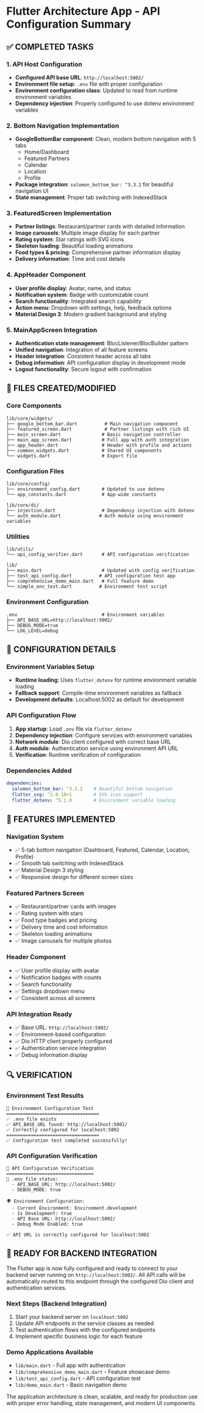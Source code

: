 # Flutter Architecture App - API Configuration Summary

## ✅ COMPLETED TASKS

### 1. API Host Configuration
- **Configured API base URL**: `http://localhost:5002/`
- **Environment file setup**: `.env` file with proper configuration
- **Environment configuration class**: Updated to read from runtime environment variables
- **Dependency injection**: Properly configured to use dotenv environment variables

### 2. Bottom Navigation Implementation
- **GoogleBottomBar component**: Clean, modern bottom navigation with 5 tabs
  - Home/Dashboard
  - Featured Partners
  - Calendar
  - Location
  - Profile
- **Package integration**: `salomon_bottom_bar: ^3.3.2` for beautiful navigation UI
- **State management**: Proper tab switching with IndexedStack

### 3. FeaturedScreen Implementation
- **Partner listings**: Restaurant/partner cards with detailed information
- **Image carousels**: Multiple image display for each partner
- **Rating system**: Star ratings with SVG icons
- **Skeleton loading**: Beautiful loading animations
- **Food types & pricing**: Comprehensive partner information display
- **Delivery information**: Time and cost details

### 4. AppHeader Component
- **User profile display**: Avatar, name, and status
- **Notification system**: Badge with customizable count
- **Search functionality**: Integrated search capability
- **Action menu**: Dropdown with settings, help, feedback options
- **Material Design 3**: Modern gradient background and styling

### 5. MainAppScreen Integration
- **Authentication state management**: BlocListener/BlocBuilder pattern
- **Unified navigation**: Integration of all feature screens
- **Header integration**: Consistent header across all tabs
- **Debug information**: API configuration display in development mode
- **Logout functionality**: Secure logout with confirmation

## 📁 FILES CREATED/MODIFIED

### Core Components
```
lib/core/widgets/
├── google_bottom_bar.dart          # Main navigation component
├── featured_screen.dart            # Partner listings with rich UI
├── main_screen.dart               # Basic navigation controller
├── main_app_screen.dart           # Full app with auth integration
├── app_header.dart                # Header with profile and actions
├── common_widgets.dart            # Shared UI components
└── widgets.dart                   # Export file
```

### Configuration Files
```
lib/core/config/
├── environment_config.dart        # Updated to use dotenv
└── app_constants.dart             # App-wide constants

lib/core/di/
├── injection.dart                 # Dependency injection with dotenv
└── auth_module.dart              # Auth module using environment variables
```

### Utilities
```
lib/utils/
└── api_config_verifier.dart       # API configuration verification

lib/
├── main.dart                      # Updated with config verification
├── test_api_config.dart          # API configuration test app
├── comprehensive_demo_main.dart   # Full feature demo
└── simple_env_test.dart          # Environment test script
```

### Environment Configuration
```
.env                               # Environment variables
├── API_BASE_URL=http://localhost:5002/
├── DEBUG_MODE=true
└── LOG_LEVEL=debug
```

## 🔧 CONFIGURATION DETAILS

### Environment Variables Setup
- **Runtime loading**: Uses `flutter_dotenv` for runtime environment variable loading
- **Fallback support**: Compile-time environment variables as fallback
- **Development defaults**: Localhost:5002 as default for development

### API Configuration Flow
1. **App startup**: Load `.env` file via `flutter_dotenv`
2. **Dependency injection**: Configure services with environment variables
3. **Network module**: Dio client configured with correct base URL
4. **Auth module**: Authentication service using environment API URL
5. **Verification**: Runtime verification of configuration

### Dependencies Added
```yaml
dependencies:
  salomon_bottom_bar: ^3.3.2    # Beautiful bottom navigation
  flutter_svg: ^2.0.10+1        # SVG icon support
  flutter_dotenv: ^5.1.0        # Environment variable loading
```

## 🎯 FEATURES IMPLEMENTED

### Navigation System
- ✅ 5-tab bottom navigation (Dashboard, Featured, Calendar, Location, Profile)
- ✅ Smooth tab switching with IndexedStack
- ✅ Material Design 3 styling
- ✅ Responsive design for different screen sizes

### Featured Partners Screen
- ✅ Restaurant/partner cards with images
- ✅ Rating system with stars
- ✅ Food type badges and pricing
- ✅ Delivery time and cost information
- ✅ Skeleton loading animations
- ✅ Image carousels for multiple photos

### Header Component
- ✅ User profile display with avatar
- ✅ Notification badges with counts
- ✅ Search functionality
- ✅ Settings dropdown menu
- ✅ Consistent across all screens

### API Integration Ready
- ✅ Base URL: `http://localhost:5002/`
- ✅ Environment-based configuration
- ✅ Dio HTTP client properly configured
- ✅ Authentication service integration
- ✅ Debug information display

## 🔍 VERIFICATION

### Environment Test Results
```
🔧 Environment Configuration Test
==================================
✅ .env file exists
✅ API_BASE_URL found: http://localhost:5002/
✅ Correctly configured for localhost:5002
==================================
✅ Configuration test completed successfully!
```

### API Configuration Verification
```
🔧 API Configuration Verification
================================
📁 .env file status:
  - API_BASE_URL: http://localhost:5002/
  - DEBUG_MODE: true

🌍 Environment Configuration:
  - Current Environment: Environment.development
  - Is Development: true
  - API Base URL: http://localhost:5002/
  - Debug Mode Enabled: true

✅ API URL is correctly configured for localhost:5002
```

## 🚀 READY FOR BACKEND INTEGRATION

The Flutter app is now fully configured and ready to connect to your backend server running on `http://localhost:5002/`. All API calls will be automatically routed to this endpoint through the configured Dio client and authentication services.

### Next Steps (Backend Integration)
1. Start your backend server on `localhost:5002`
2. Update API endpoints in the service classes as needed
3. Test authentication flows with the configured endpoints
4. Implement specific business logic for each feature

### Demo Applications Available
- `lib/main.dart` - Full app with authentication
- `lib/comprehensive_demo_main.dart` - Feature showcase demo
- `lib/test_api_config.dart` - API configuration test
- `lib/demo_main.dart` - Basic navigation demo

The application architecture is clean, scalable, and ready for production use with proper error handling, state management, and modern UI components.
